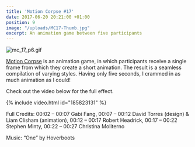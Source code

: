 ```yaml
---
title: 'Motion Corpse #17'
date: 2017-06-20 20:21:00 +01:00
position: 9
image: "/uploads/MC17-Thumb.jpg"
excerpt: An animation game between five participants
---
```


![mc_17_p6.gif](/uploads/mc_17_p6.gif)

[Motion Corpse](https://vimeo.com/motioncorpse) is an animation game, in which participants receive a single frame from which they create a short animation. The result is a seamless compilation of varying styles. Having only five seconds, I crammed in as much animation as I could!

Check out the video below for the full effect.

{% include video.html id="185823131" %}

Full Credits:
00:02 – 00:07 Gabi Fang, 00:07 – 00:12 David Torres (design) & Liam Clisham (animation), 00:12 – 00:17 Robert Headrick, 00:17 – 00:22 Stephen Minty, 00:22 – 00:27 Christina Moliterno

Music: “One” by Hoverboots